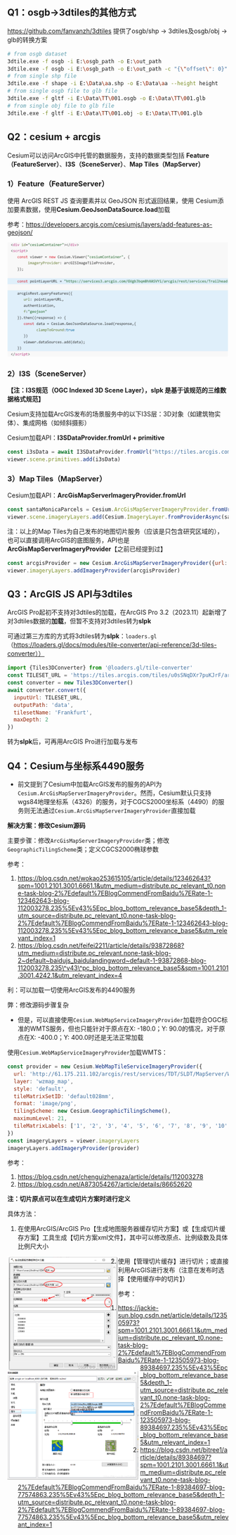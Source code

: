 ## Q1：osgb->3dtiles的其他方式

https://github.com/fanvanzh/3dtiles 提供了osgb/shp -> 3dtiles及osgb/obj -> glb的转换方案

```sh
# from osgb dataset
3dtile.exe -f osgb -i E:\osgb_path -o E:\out_path
3dtile.exe -f osgb -i E:\osgb_path -o E:\out_path -c "{\"offset\": 0}"
# from single shp file
3dtile.exe -f shape -i E:\Data\aa.shp -o E:\Data\aa --height height
# from single osgb file to glb file
3dtile.exe -f gltf -i E:\Data\TT\001.osgb -o E:\Data\TT\001.glb
# from single obj file to glb file
3dtile.exe -f gltf -i E:\Data\TT\001.obj -o E:\Data\TT\001.glb
```



## Q2：cesium + arcgis

Cesium可以访问ArcGIS中托管的数据服务，支持的数据类型包括 **Feature（FeatureServer）**、**I3S（SceneServer）**、**Map Tiles（MapServer）**

### **1）Feature（FeatureServer）**

使用 ArcGIS REST JS 查询要素并以 GeoJSON 形式返回结果，使用 Cesium添加要素数据，使用**Cesium.GeoJsonDataSource.load**加载

参考：https://developers.arcgis.com/cesiumjs/layers/add-features-as-geojson/

![](./images/o1.png)

### **2）I3S（SceneServer）**

**【注：I3S规范（OGC Indexed 3D Scene Layer），slpk 是基于该规范的三维数据格式规范】**

Cesium支持加载ArcGIS发布的场景服务中的以下I3S层：3D对象（如建筑物实体）、集成网格（如倾斜摄影）

Cesium加载API：**I3SDataProvider.fromUrl + primitive**

```js
const i3sData = await I3SDataProvider.fromUrl("https://tiles.arcgis.com/tiles/z2tnIkrLQ2BRzr6P/arcgis/rest/services/Frankfurt2017_vi3s_18/SceneServer/layers/0")
viewer.scene.primitives.add(i3sData)
```

### **3）Map Tiles（MapServer）**

Cesium加载API：**ArcGisMapServerImageryProvider.fromUrl**

```js
const santaMonicaParcels = Cesium.ArcGisMapServerImageryProvider.fromUrl("https://tiles.arcgis.com/tiles/P3ePLMYs2RVChkJx/arcgis/rest/services/WV03_Kilauea_20180519_ShortwaveInfrared/MapServer", {token:apiKey})
viewer.scene.imageryLayers.add(Cesium.ImageryLayer.fromProviderAsync(santaMonicaParcels))
```

注：以上的Map Tiles为自己发布的地图切片服务（应该是只包含研究区域的），也可以直接调用ArcGIS的底图服务，API也是**ArcGisMapServerImageryProvider**【之前已经提到过】

```js
const arcgisProvider = new Cesium.ArcGisMapServerImageryProvider({url: "https://map.geoq.cn/arcgis/rest/services/ChinaOnlineStreetPurplishBlue/MapServer",})
viewer.imageryLayers.addImageryProvider(arcgisProvider)
```



## Q3：ArcGIS JS API与3dtiles

ArcGIS Pro起初不支持对3dtiles的加载，在ArcGIS Pro 3.2（2023.11）起新增了对3dtiles数据的**加载**，但暂不支持对3dtiles转为**slpk**

可通过第三方库的方式将3dtiles转为**slpk**：`loaders.gl`（https://loaders.gl/docs/modules/tile-converter/api-reference/3d-tiles-converter））

```js
import {Tiles3DConverter} from '@loaders.gl/tile-converter'
const TILESET_URL = 'https://tiles.arcgis.com/tiles/u0sSNqDXr7puKJrF/arcgis/rest/services/Frankfurt2017_v17/SceneServer/layers/0'  // 指向3dtiles的tileset.json
const converter = new Tiles3DConverter()
await converter.convert({
  inputUrl: TILESET_URL,
  outputPath: 'data',
  tilesetName: 'Frankfurt',
  maxDepth: 2
})
```

转为**slpk**后，可再用ArcGIS Pro进行加载与发布



## Q4：Cesium与坐标系4490服务

- 前文提到了Cesium中加载ArcGIS发布的服务的API为`Cesium.ArcGisMapServerImageryProvider`。然而，Cesium默认只支持wgs84地理坐标系（4326）的服务，对于CGCS2000坐标系（4490）的服务则无法通过`Cesium.ArcGisMapServerImageryProvider`直接加载

**解决方案：修改Cesium源码**

主要步骤：修改`ArcGisMapServerImageryProvider`类；修改`GeographicTilingScheme`类；定义CGCS2000椭球参数

参考：

1. https://blog.csdn.net/wokao253615105/article/details/123462643?spm=1001.2101.3001.6661.1&utm_medium=distribute.pc_relevant_t0.none-task-blog-2%7Edefault%7EBlogCommendFromBaidu%7ERate-1-123462643-blog-112003278.235%5Ev43%5Epc_blog_bottom_relevance_base5&depth_1-utm_source=distribute.pc_relevant_t0.none-task-blog-2%7Edefault%7EBlogCommendFromBaidu%7ERate-1-123462643-blog-112003278.235%5Ev43%5Epc_blog_bottom_relevance_base5&utm_relevant_index=1
2. https://blog.csdn.net/feifei2211/article/details/93872868?utm_medium=distribute.pc_relevant.none-task-blog-2~default~baidujs_baidulandingword~default-1-93872868-blog-112003278.235\^v43\^pc_blog_bottom_relevance_base5&spm=1001.2101.3001.4242.1&utm_relevant_index=4

利：可以加载一切使用ArcGIS发布的4490服务

弊：修改源码步骤复杂

- 但是，可以直接使用`Cesium.WebMapServiceImageryProvider`加载符合OGC标准的WMTS服务，但也只能针对于原点在X: -180.0；Y: 90.0的情况，对于原点在X: -400.0；Y: 400.0时还是无法正常加载

使用`Cesium.WebMapServiceImageryProvider`加载WMTS：

```js
const provider = new Cesium.WebMapTileServiceImageryProvider({
  url: 'http://61.175.211.102/arcgis/rest/services/TDT/SLDT/MapServer/WMTS/tile/1.0.0/TDT_SLDT/{Style}/{TileMatrixSet}/{TileMatrix}/{TileRow}/{TileCol}.png',
  layer: 'wzmap_map',
  style: 'default',
  tileMatrixSetID: 'default028mm',
  format: 'image/png',
  tilingScheme: new Cesium.GeographicTilingScheme(),
  maximumLevel: 21,
  tileMatrixLabels: ['1', '2', '3', '4', '5', '6', '7', '8', '9', '10', '11', '12', '13', '14', '15', '16', '17', '18', '19', '20', '21']
})
const imageryLayers = viewer.imageryLayers
imageryLayers.addImageryProvider(provider)
```

参考：

1. https://blog.csdn.net/chenguizhenaza/article/details/112003278
2. https://blog.csdn.net/A873054267/article/details/86652620

**注：切片原点可以在生成切片方案时进行定义**

具体方法：

1. 在使用ArcGIS/ArcGIS Pro【生成地图服务器缓存切片方案】或【生成切片缓存方案】工具生成【切片方案xml文件】，其中可以修改原点、比例级数及具体比例尺大小

<img src="./images/o2.png" style="float: left" width=50%>

2. 使用【管理切片缓存】进行切片；或直接利用ArcGIS进行发布（注意在发布时选择【使用缓存中的切片】）

<img src="./images/o3.png" style="float: left" width=60%>

参考：

1. https://jackie-sun.blog.csdn.net/article/details/123505973?spm=1001.2101.3001.6661.1&utm_medium=distribute.pc_relevant_t0.none-task-blog-2%7Edefault%7EBlogCommendFromBaidu%7ERate-1-123505973-blog-89384697.235%5Ev43%5Epc_blog_bottom_relevance_base5&depth_1-utm_source=distribute.pc_relevant_t0.none-task-blog-2%7Edefault%7EBlogCommendFromBaidu%7ERate-1-123505973-blog-89384697.235%5Ev43%5Epc_blog_bottom_relevance_base5&utm_relevant_index=1
2. https://blog.csdn.net/bitree1/article/details/89384697?spm=1001.2101.3001.6661.1&utm_medium=distribute.pc_relevant_t0.none-task-blog-2%7Edefault%7EBlogCommendFromBaidu%7ERate-1-89384697-blog-77574863.235%5Ev43%5Epc_blog_bottom_relevance_base5&depth_1-utm_source=distribute.pc_relevant_t0.none-task-blog-2%7Edefault%7EBlogCommendFromBaidu%7ERate-1-89384697-blog-77574863.235%5Ev43%5Epc_blog_bottom_relevance_base5&utm_relevant_index=1